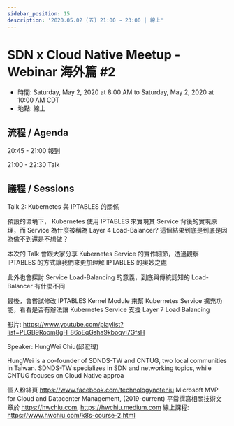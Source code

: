 ```yaml
---
sidebar_position: 15
description: '2020.05.02 (五) 21:00 ~ 23:00 | 線上'
---
```


# SDN x Cloud Native Meetup - Webinar 海外篇 #2
- 時間: Saturday, May 2, 2020 at 8:00 AM to Saturday, May 2, 2020 at 10:00 AM CDT
- 地點: 線上

## 流程 / Agenda

20:45 - 21:00 報到

21:00 - 22:30 Talk

## 議程 / Sessions

Talk 2: Kubernetes 與 IPTABLES 的關係

預設的環境下， Kubernetes 使用 IPTABLES 來實現其 Service 背後的實現原理，而 Service 為什麼被稱為 Layer 4 Load-Balancer? 這個結果到底是到底是因為做不到還是不想做？

本次的 Talk 會跟大家分享 Kubernetes Service 的實作細節，透過觀察 IPTABLES 的方式讓我們來更加理解 IPTABLES 的奧妙之處

此外也會探討 Service Load-Balancing 的意義，到底與傳統認知的 Load-Balancer 有什麼不同

最後，會嘗試修改 IPTABLES Kernel Module 來幫 Kubernetes Service 擴充功能，看看是否有辦法讓 Kubernetes Service 支援 Layer 7 Load Balancing

影片: https://www.youtube.com/playlist?list=PLGB9Room8gH_86oEqGsha9kboqvi7GfsH

Speaker: HungWei Chiu(邱宏瑋)

HungWei is a co-founder of SDNDS-TW and CNTUG, two local communities in Taiwan. SDNDS-TW specializes in SDN and networking topics, while CNTUG focuses on Cloud Native approa

個人粉絲頁 https://www.facebook.com/technologynoteniu
Microsoft MVP for Cloud and Datacenter Management, (2019-current)
平常撰寫相關技術文章於 https://hwchiu.com, https://hwchiu.medium.com
線上課程: https://www.hwchiu.com/k8s-course-2.html


